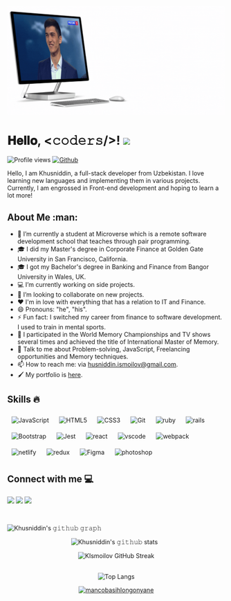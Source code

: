 <div align = "center">
<img width="" height = "" src="Hey-img.gif" alt="cover" />
</div>

<h1  color="pink">
        𝐇𝐞𝐥𝐥𝐨, &lt;𝚌𝚘𝚍𝚎𝚛𝚜/&gt;!
  <a target="_blank">
    <img src="https://github.com/JayantGoel001/JayantGoel001/blob/master/GIF/Hi.gif" width="40px" />
  </a>
</h1>

![Profile views](https://page-views.glitch.me/badge?page_id=KIsmoilov.visitor-badge) 
[![Github](https://img.shields.io/github/followers/KIsmoilov?label=Follow&style=social)](https://github.com/KIsmoilov)

<div size='20px'>Hello, I am Khusniddin, a full-stack developer from Uzbekistan. I love learning new languages and implementing them in various projects. Currently, I am engrossed in Front-end development and hoping to learn a lot more!
 
</div>

<h2 > About Me :man:</h2>

- 🔭 I’m currently a student at Microverse which is a remote software development school that teaches through pair programming.
- 🎓 I did my Master's degree in Corporate Finance at Golden Gate University in San Francisco, California.
- 🎓 I got my Bachelor's degree in Banking and Finance from Bangor University in Wales, UK.
- 💻 I’m currently working on side projects.
- 👯 I’m looking to collaborate on new projects.
- ♥  I'm in love with everything that has a relation to IT and Finance.
- 😄 Pronouns: "he", "his".
- ⚡ Fun fact: I switched my career from finance to software development. I used to train in mental sports. 
- 🧠 I participated in the World Memory Championships and TV shows several times and achieved the title of International Master of Memory.
- 💬 Talk to me about Problem-solving, JavaScript, Freelancing opportunities and Memory techniques.
- 📫 How to reach me: via husniddin.ismoilov@gmail.com.
- 🖌 My portfolio is [here](https://kismoilov.github.io/Portfolio/).


<h2 > Skills 🔥  </h2>
<div align="left">  
<img style="margin: 10px" src="https://skillicons.dev/icons?i=js" alt="JavaScript"  width="40px" /> 
<img style="margin: 10px" src="https://skillicons.dev/icons?i=html" alt="HTML5"  width="40px" />  
<img style="margin: 10px" src="https://skillicons.dev/icons?i=css" alt="CSS3"  width="40px" />  
<img style="margin: 10px" src="https://skillicons.dev/icons?i=git" alt="Git"  width="40px" />    
<img style="margin: 10px" src="https://skillicons.dev/icons?i=ruby" alt="ruby"  width="40px" height="40px" />
<img style="margin: 10px" src="https://skillicons.dev/icons?i=rails" alt="rails"  width="40px" height="40px" />
<img style="margin: 10px" src="https://profilinator.rishav.dev/skills-assets/bootstrap-plain.svg" alt="Bootstrap"  width="40px" />  
<img style="margin: 10px" src="https://skillicons.dev/icons?i=jest" alt="Jest"  width="40px" height="40px" />  
<img style="margin: 10px" src="https://skillicons.dev/icons?i=react" alt="react"  width="40px" height="40px" />
<img style="margin: 10px" src="https://skillicons.dev/icons?i=vscode" alt="vscode"  width="40px" height="40px" />
<img style="margin: 10px" src="https://skillicons.dev/icons?i=webpack" alt="webpack"  width="40px" height="40px" />
<img style="margin: 10px" src="https://skillicons.dev/icons?i=netlify" alt="netlify"  width="40px" height="40px" />
<img style="margin: 10px" src="https://skillicons.dev/icons?i=redux" alt="redux"  width="40px" height="40px" />
 <img style="margin: 10px" src="https://skillicons.dev/icons?i=figma" alt="Figma"  width="40px" /> 
<img style="margin: 10px" src="https://skillicons.dev/icons?i=ps" alt="photoshop"  width="40px" /> 
</div>

<h2 > Connect with me  💻</h2>
<a href = 'http://linkedin.com/in/khusniddin-ismoilov-185575157'> <img width = '32px' align= 'center' src="https://skillicons.dev/icons?i=linkedin"/></a>
<a href = 'https://twitter.com/Uz_Mnemonist'> <img width = '32px' align= 'center' src="https://skillicons.dev/icons?i=twitter"/></a>
<a href = 'https://www.instagram.com/khusniddin.imm/'> <img width = '32px' align= 'center' src="https://skillicons.dev/icons?i=instagram"/></a>
<br>
<br>
  <br>

 ![Khusniddin's 𝚐𝚒𝚝𝚑𝚞𝚋 𝚐𝚛𝚊𝚙𝚑](https://activity-graph.herokuapp.com/graph?username=KIsmoilov&theme=redical&hide_border=true&area=true)
 &nbsp;<p align="center">![Khusniddin's 𝚐𝚒𝚝𝚑𝚞𝚋 stats](https://github-readme-stats.vercel.app/api?username=KIsmoilov&show_icons=true&theme=radical) 
 &nbsp;<p align="center">![KIsmoilov GitHub Streak](https://github-readme-streak-stats.herokuapp.com/?user=KIsmoilov&theme=radical)                                                                 
&nbsp;<p align="center">![Top Langs](https://github-readme-stats.vercel.app/api/top-langs/?username=KIsmoilov&langs_count=8&theme=radical&layout=compact)

<p align="center"> <a href="https://github.com/ryo-ma/github-profile-trophy"><img src="https://github-profile-trophy.vercel.app/?username=KIsmoilov&theme=radical&no-frame=true" alt="mancobasihlongonyane" /></a> </p>

